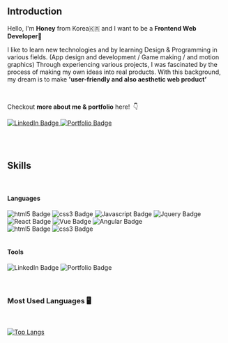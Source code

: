 ## Introduction

Hello, I'm **Honey** from Korea🇰🇷 and I want to be a **Frontend Web Developer🌱** &nbsp;

I like to learn new technologies and by learning Design & Programming in various fields. (App design and development / Game making / and motion graphics) Through experiencing various projects, I was fascinated by the process of making my own ideas into real products. With this background, my dream is to make **'user-friendly and also aesthetic web product’**

<br/>

Checkout **more about me & portfolio** here! &nbsp;👇
<div id="badges">
  <a href="https://www.linkedin.com/in/honey-lee-dev/">
    <img src="https://img.shields.io/badge/LinkedIn-blue?style=for-the-badge&logo=linkedin&logoColor=white" alt="LinkedIn Badge"/>
  </a>
  <a href="https://honey-lee-portfolio.netlify.app/">
    <img src="https://img.shields.io/badge/Portfolio-FCD626?style=for-the-badge&logo=power-pages&logoColor=white" alt="Portfolio Badge"/>
  </a>
</div>

<br/><br/>


## Skills
<br/>

#### Languages
<div id="badges">
  <img src="https://img.shields.io/badge/HTML5-e34c26?style=flat-square&logo=html5&logoColor=white" alt="html5 Badge"/>
  <img src="https://img.shields.io/badge/CSS3-2965f1?style=flat-square&logo=css3&logoColor=white" alt="css3 Badge"/>
  <img src="https://img.shields.io/badge/Javascript-f0db4f?style=flat-square&logo=javascript&logoColor=white" alt="Javascript Badge"/>
  <img src="https://img.shields.io/badge/Jquery-0769ad?style=flat-square&logo=jquery&logoColor=white" alt="Jquery Badge"/>
  <img src="https://img.shields.io/badge/React-61dbfb?style=flat-square&logo=react&logoColor=white" alt="React Badge"/>
  <img src="https://img.shields.io/badge/Vue-42b883?style=flat-square&logo=vue.js&logoColor=white" alt="Vue Badge"/>
  <img src="https://img.shields.io/badge/Angular-dd1b16?style=flat-square&logo=angular&logoColor=white" alt="Angular Badge"/>

</div>
<div id="badges">
  <img src="https://img.shields.io/badge/HTML5-e34c26?style=flat-square&logo=html5&logoColor=white" alt="html5 Badge"/>
  <img src="https://img.shields.io/badge/CSS3-2965f1?style=flat-square&logo=css3&logoColor=white" alt="css3 Badge"/>
</div>
</br>

#### Tools
<div id="badges">
  <img src="https://img.shields.io/badge/LinkedIn-blue?style=flat-square&logo=linkedin&logoColor=white" alt="LinkedIn Badge"/>
  <img src="https://img.shields.io/badge/Portfolio-FCD626?style=flat-square&logo=power-pages&logoColor=white" alt="Portfolio Badge"/>
</div>

</br>
</br>

### Most Used Languages&nbsp;🖥 
  
<br/>

[![Top Langs](https://github-readme-stats.vercel.app/api/top-langs/?username=honeyrun&layout=compact)](https://github.com/honeyrun)




